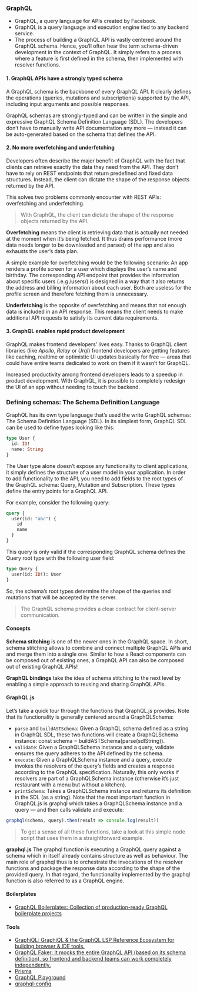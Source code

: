 
### GraphQL
- GraphQL, a query language for APIs created by Facebook.
- GraphQL is a query language and execution engine tied to any backend service.
- The process of building a GraphQL API is vastly centered around the GraphQL schema. Hence, you’ll often hear the term schema-driven development in the context of GraphQL. It simply refers to a process where a feature is first defined in the schema, then implemented with resolver functions.

#### 1. GraphQL APIs have a strongly typed schema
A GraphQL schema is the backbone of every GraphQL API. It clearly defines the operations (queries, mutations and subscriptions) supported by the API, including input arguments and possible responses. 

GraphQL schemas are strongly-typed and can be written in the simple and expressive GraphQL Schema Definition Language (SDL). 
The developers don’t have to manually write API documentation any more — instead it can be auto-generated based on the schema that defines the API. 

#### 2. No more overfetching and underfetching
Developers often describe the major benefit of GraphQL with the fact that clients can retrieve exactly the data they need from the API. They don’t have to rely on REST endpoints that return predefined and fixed data structures. Instead, the client can dictate the shape of the response objects returned by the API.

This solves two problems commonly encounter with REST APIs: overfetching and underfetching.

> With GraphQL, the client can dictate the shape of the response objects returned by the API.

**Overfetching** means the client is retrieving data that is actually not needed at the moment when it’s being fetched. It thus drains performance (more data needs longer to be downloaded and parsed) of the app and also exhausts the user’s data plan.

A simple example for overfetching would be the following scenario: An app renders a profile screen for a user which displays the user’s name and birthday. The corresponding API endpoint that provides the information about specific users (.e.g /users/<id>) is designed in a way that it also returns the address and billing information about each user. Both are useless for the profile screen and therefore fetching them is unnecessary.

**Underfetching** is the opposite of overfetching and means that not enough data is included in an API response. This means the client needs to make additional API requests to satisfy its current data requirements.

#### 3. GraphQL enables rapid product development
GraphQL makes frontend developers’ lives easy. Thanks to GraphQL client libraries (like _Apollo_, _Relay_ or _Urql_) frontend developers are getting features like caching, realtime or optimistic UI updates basically for free — areas that could have entire teams dedicated to work on them if it wasn’t for GraphQL.

Increased productivity among frontend developers leads to a speedup in product development. With GraphQL, it is possible to completely redesign the UI of an app without needing to touch the backend.

### Defining schemas: The Schema Definition Language
GraphQL has its own type language that’s used the write GraphQL schemas: The Schema Definition Language (SDL). In its simplest form, GraphQL SDL can be used to define types looking like this:

```graphql
type User {
  id: ID!
  name: String
}
```
The User type alone doesn’t expose any functionality to client applications, it simply defines the structure of a user model in your application. In order to add functionality to the API, you need to add fields to the root types of the GraphQL schema: Query, Mutation and Subscription. These types define the entry points for a GraphQL API.

For example, consider the following query:
```graphql
query {
  user(id: "abc") {
    id
    name
  }
}
```
This query is only valid if the corresponding GraphQL schema defines the Query root type with the following user field:
```graphql
type Query {
  user(id: ID!): User
}
```
So, the schema’s root types determine the shape of the queries and mutations that will be accepted by the server.

> The GraphQL schema provides a clear contract for client-server communication.

#### Concepts
**Schema stitching** is one of the newer ones in the GraphQL space. In short, schema stitching allows to combine and connect multiple GraphQL APIs and and merge them into a single one. Similar to how a React components can be composed out of existing ones, a GraphQL API can also be composed out of existing GraphQL APIs!

**GraphQL bindings** take the idea of schema stitching to the next level by enabling a simple approach to reusing and sharing GraphQL APIs.

#### GraphQL.js
Let’s take a quick tour through the functions that GraphQL.js provides. Note that its functionality is generally centered around a GraphQLSchema:

- `parse` and `buildASTSchema`: Given a GraphQL schema defined as a string in GraphQL SDL, these two functions will create a GraphQLSchema instance: const schema = buildASTSchema(parse(sdlString)).
- `validate`: Given a GraphQLSchema instance and a query, validate ensures the query adheres to the API defined by the schema.
- `execute`: Given a GraphQLSchema instance and a query, execute invokes the resolvers of the query’s fields and creates a response according to the GraphQL specification. Naturally, this only works if resolvers are part of a GraphQLSchema instance (otherwise it’s just restaurant with a menu but without a kitchen).
- `printSchema`: Takes a GraphQLSchema instance and returns its definition in the SDL (as a string).
Note that the most important function in GraphQL.js is graphql which takes a GraphQLSchema instance and a query — and then calls validate and execute:

```javascript
graphql(schema, query).then(result => console.log(result))
```

> To get a sense of all these functions, take a look at this simple node script that uses them in a straightforward example.

**graphql.js** The graphql function is executing a GraphQL query against a schema which in itself already contains structure as well as behaviour. The main role of graphql thus is to orchestrate the invocations of the resolver functions and package the response data according to the shape of the provided query. In that regard, the functionality implemented by the graphql function is also referred to as a GraphQL engine.

#### Boilerplates
- [GraphQL Boilerplates: Collection of production-ready GraphQL boilerplate projects](https://github.com/graphql-boilerplates)

#### Tools
- [GraphiQL: GraphiQL & the GraphQL LSP Reference Ecosystem for building browser & IDE tools.](https://github.com/graphql/graphiql)
- [GraphQL Faker: It mocks the entire GraphQL API (based on its schema definition), so frontend and backend teams can work completely independently.](https://github.com/graphql-kit/graphql-faker)
- [Prisma](https://www.prisma.io/)
- [GraphQL Playground](https://github.com/graphcool/graphql-playground)
- [graphql-config](https://github.com/graphcool/graphql-config)
